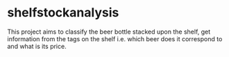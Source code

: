 # shelfstockanalysis
This project aims to classify the beer bottle stacked upon the shelf, get information from the tags on the shelf i.e. which beer does it correspond to and what is its price.
